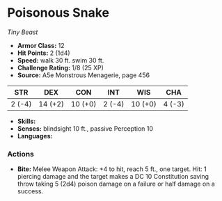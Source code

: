# Poisonous Snake

*Tiny* *Beast*

- **Armor Class:** 12
- **Hit Points:** 2 (1d4)
- **Speed:** walk 30 ft. swim 30 ft.
- **Challenge Rating:** 1/8 (25 XP)
- **Source:** A5e Monstrous Menagerie, page 456

| STR | DEX | CON | INT | WIS | CHA |
| --- | --- | --- | --- | --- | --- |
| 2 (-4) | 14 (+2) | 10 (+0) | 2 (-4) | 10 (+0) | 4 (-3) |

- **Skills:** 
- **Senses:** blindsight 10 ft., passive Perception 10
- **Languages:** 

### Actions

- **Bite:** Melee Weapon Attack: +4 to hit, reach 5 ft., one target. Hit: 1 piercing damage and the target makes a DC 10 Constitution saving throw  taking 5 (2d4) poison damage on a failure or half damage on a success.



